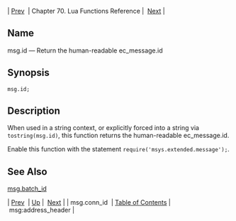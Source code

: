 | [Prev](lua.ref.msg.conn_id)  | Chapter 70. Lua Functions Reference |  [Next](lua.ref.msg_address_header) |

<a name="lua.ref.msg.id"></a>
## Name

msg.id — Return the human-readable ec_message.id

<a name="idp16619408"></a>
## Synopsis

`msg.id;`

<a name="idp16621648"></a>
## Description

When used in a string context, or explicitly forced into a string via `tostring(msg.id)`, this function returns the human-readable ec_message.id.

Enable this function with the statement `require('msys.extended.message');`.

<a name="idp16624976"></a>
## See Also

[msg.batch_id](lua.ref.msg.batch_id "msg.batch_id")

| [Prev](lua.ref.msg.conn_id)  | [Up](lua.function.details) |  [Next](lua.ref.msg_address_header) |
| msg.conn_id  | [Table of Contents](index) |  msg:address_header |


